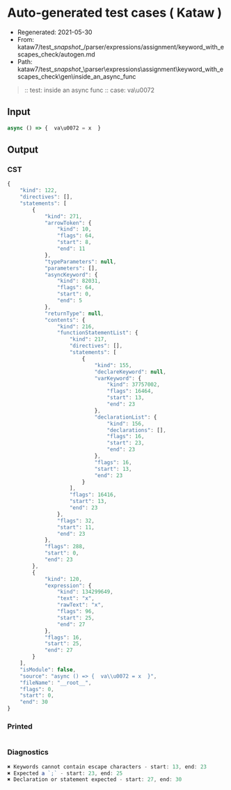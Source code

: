 # Auto-generated test cases ( Kataw )
- Regenerated: 2021-05-30
- From: kataw7/test\__snapshot__/parser/expressions/assignment/keyword_with_escapes_check/autogen.md
- Path: kataw7/test\__snapshot__\parser\expressions\assignment\keyword_with_escapes_check\gen\inside_an_async_func
> :: test: inside an async func
> :: case: va\u0072
## Input

`````js
async () => {  va\u0072 = x  }
`````
## Output

### CST

```javascript
{
    "kind": 122,
    "directives": [],
    "statements": [
        {
            "kind": 271,
            "arrowToken": {
                "kind": 10,
                "flags": 64,
                "start": 8,
                "end": 11
            },
            "typeParameters": null,
            "parameters": [],
            "asyncKeyword": {
                "kind": 82031,
                "flags": 64,
                "start": 0,
                "end": 5
            },
            "returnType": null,
            "contents": {
                "kind": 216,
                "functionStatementList": {
                    "kind": 217,
                    "directives": [],
                    "statements": [
                        {
                            "kind": 155,
                            "declareKeyword": null,
                            "varKeyword": {
                                "kind": 37757002,
                                "flags": 16464,
                                "start": 13,
                                "end": 23
                            },
                            "declarationList": {
                                "kind": 156,
                                "declarations": [],
                                "flags": 16,
                                "start": 23,
                                "end": 23
                            },
                            "flags": 16,
                            "start": 13,
                            "end": 23
                        }
                    ],
                    "flags": 16416,
                    "start": 13,
                    "end": 23
                },
                "flags": 32,
                "start": 11,
                "end": 23
            },
            "flags": 288,
            "start": 0,
            "end": 23
        },
        {
            "kind": 120,
            "expression": {
                "kind": 134299649,
                "text": "x",
                "rawText": "x",
                "flags": 96,
                "start": 25,
                "end": 27
            },
            "flags": 16,
            "start": 25,
            "end": 27
        }
    ],
    "isModule": false,
    "source": "async () => {  va\\u0072 = x  }",
    "fileName": "__root__",
    "flags": 0,
    "start": 0,
    "end": 30
}
```

### Printed

```javascript

```

### Diagnostics

```javascript
✖ Keywords cannot contain escape characters - start: 13, end: 23
✖ Expected a `;` - start: 23, end: 25
✖ Declaration or statement expected - start: 27, end: 30

```

